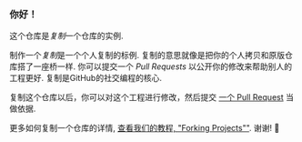 ### 你好！

这个仓库是*复制*一个仓库的实例.

制作一个*复制*是一个个人复制的标例. 复制的意思就像是把你的个人拷贝和原版仓库搭了一座桥一样. 你可以提交一个 *Pull Requests* 以公开你的修改来帮助别人的工程更好. 复制是GitHub的社交编程的核心.

复制这个仓库以后，你可以对这个工程进行修改，然后提交 [一个 Pull Request](https://github.com/octocat/Spoon-Knife/pulls) 当做依据.

更多如何复制一个仓库的详情, [查看我们的教程, "Forking Projects""](http://guides.github.com/overviews/forking/). 谢谢! :sparkling_heart:

